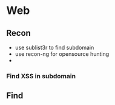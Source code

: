 # Web

## Recon

- use sublist3r to find subdomain
- use recon-ng for opensource hunting
- 

### Find XSS in subdomain

## Find
